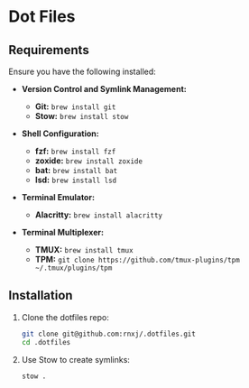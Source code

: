 # Dot Files

## Requirements

Ensure you have the following installed:

- **Version Control and Symlink Management:**
  - **Git:** `brew install git`
  - **Stow:** `brew install stow`

- **Shell Configuration:**
  - **fzf:** `brew install fzf`
  - **zoxide:** `brew install zoxide`
  - **bat:** `brew install bat`
  - **lsd:** `brew install lsd`

- **Terminal Emulator:**
  - **Alacritty:** `brew install alacritty`

- **Terminal Multiplexer:**
  - **TMUX:** `brew install tmux` 
  - **TPM:** `git clone https://github.com/tmux-plugins/tpm ~/.tmux/plugins/tpm`

## Installation

1. Clone the dotfiles repo:
   ```bash
   git clone git@github.com:rnxj/.dotfiles.git
   cd .dotfiles
   ```

2. Use Stow to create symlinks:
   ```bash
   stow .
   ```
